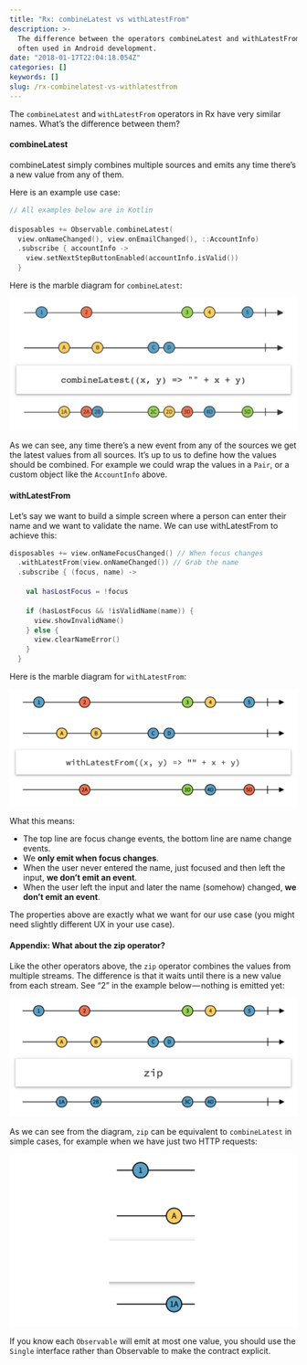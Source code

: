 ```yaml
---
title: "Rx: combineLatest vs withLatestFrom"
description: >-
  The difference between the operators combineLatest and withLatestFrom,
  often used in Android development.
date: "2018-01-17T22:04:18.054Z"
categories: []
keywords: []
slug: /rx-combinelatest-vs-withlatestfrom
---
```


The `combineLatest` and `withLatestFrom` operators in Rx have very similar names. What’s the difference between them?

#### combineLatest

combineLatest simply combines multiple sources and emits any time there’s a new value from any of them.

Here is an example use case:

```kotlin
// All examples below are in Kotlin

disposables += Observable.combineLatest(
  view.onNameChanged(), view.onEmailChanged(), ::AccountInfo)
  .subscribe { accountInfo ->
    view.setNextStepButtonEnabled(accountInfo.isValid())
  }
```

Here is the marble diagram for `combineLatest`:

![Marble diagram for combineLatest](./combinelatest.png)

As we can see, any time there’s a new event from any of the sources we get the latest values from all sources. It’s up to us to define how the values should be combined. For example we could wrap the values in a `Pair`, or a custom object like the `AccountInfo` above.

#### withLatestFrom

Let’s say we want to build a simple screen where a person can enter their name and we want to validate the name. We can use withLatestFrom to achieve this:

```kotlin
disposables += view.onNameFocusChanged() // When focus changes
  .withLatestFrom(view.onNameChanged()) // Grab the name
  .subscribe { (focus, name) ->

    val hasLostFocus = !focus

    if (hasLostFocus && !isValidName(name)) {
      view.showInvalidName()
    } else {
      view.clearNameError()
    }
  }
```

Here is the marble diagram for `withLatestFrom`:

![Marble diagram for withLatestFrom](./withlatestfrom.png)

What this means:

- The top line are focus change events, the bottom line are name change events.
- We **only emit when focus changes**.
- When the user never entered the name, just focused and then left the input, **we don’t emit an event**.
- When the user left the input and later the name (somehow) changed, **we don’t emit an event**.

The properties above are exactly what we want for our use case (you might need slightly different UX in your use case).

#### Appendix: What about the zip operator?

Like the other operators above, the `zip` operator combines the values from multiple streams. The difference is that it waits until there is a new value from each stream. See “2” in the example below — nothing is emitted yet:

![Marble diagram for zip](./zip.png)

As we can see from the diagram, `zip` can be equivalent to `combineLatest` in simple cases, for example when we have just two HTTP requests:

![Marble diagram for zip when only combining two requests](./zip_equiv.png)

If you know each `Observable` will emit at most one value, you should use the `Single` interface rather than Observable to make the contract explicit.
